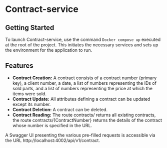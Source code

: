 # Contract-service

## Getting Started
To launch Contract-service, use the command `Docker compose up` executed at the root of the project. This initiates the necessary services and sets up the environment for the application to run.

## Features
- **Contract Creation:** A contract consists of a contract number (primary key), a client number, a date, a list of numbers representing the IDs of sold parts, and a list of numbers representing the price at which the items were sold.
- **Contract Update:** All attributes defining a contract can be updated except its number.
- **Contract Deletion:** A contract can be deleted.
- **Contract Reading:** The route contracts/ returns all existing contracts, the route contracts/{ContractNumber} returns the details of the contract whose number is specified in the URL.

A Swagger UI presenting the various pre-filled requests is accessible via the URL http://localhost:4002/api/v1/contract.
